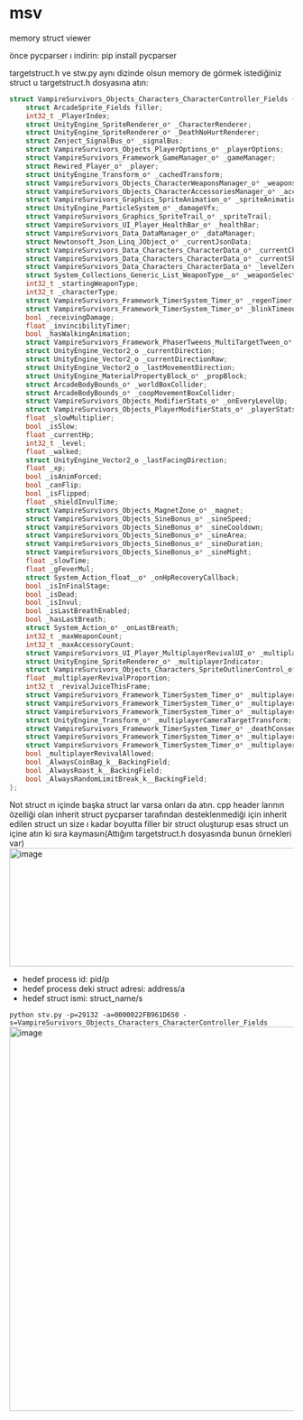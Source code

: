 # msv
memory struct viewer

önce pycparser ı indirin:
pip install pycparser

targetstruct.h ve stw.py aynı dizinde olsun
memory de görmek istediğiniz struct u targetstruct.h dosyasına atın:
```c
struct VampireSurvivors_Objects_Characters_CharacterController_Fields {
	struct ArcadeSprite_Fields filler;
	int32_t _PlayerIndex;
	struct UnityEngine_SpriteRenderer_o* _CharacterRenderer;
	struct UnityEngine_SpriteRenderer_o* _DeathNoHurtRenderer;
	struct Zenject_SignalBus_o* _signalBus;
	struct VampireSurvivors_Objects_PlayerOptions_o* _playerOptions;
	struct VampireSurvivors_Framework_GameManager_o* _gameManager;
	struct Rewired_Player_o* _player;
	struct UnityEngine_Transform_o* _cachedTransform;
	struct VampireSurvivors_Objects_CharacterWeaponsManager_o* _weaponsManager;
	struct VampireSurvivors_Objects_CharacterAccessoriesManager_o* _accessoriesManager;
	struct VampireSurvivors_Graphics_SpriteAnimation_o* _spriteAnimation;
	struct UnityEngine_ParticleSystem_o* _damageVfx;
	struct VampireSurvivors_Graphics_SpriteTrail_o* _spriteTrail;
	struct VampireSurvivors_UI_Player_HealthBar_o* _healthBar;
	struct VampireSurvivors_Data_DataManager_o* _dataManager;
	struct Newtonsoft_Json_Linq_JObject_o* _currentJsonData;
	struct VampireSurvivors_Data_Characters_CharacterData_o* _currentCharacterData;
	struct VampireSurvivors_Data_Characters_CharacterData_o* _currentSkinData;
	struct VampireSurvivors_Data_Characters_CharacterData_o* _levelZeroCharacterData;
	struct System_Collections_Generic_List_WeaponType__o* _weaponSelection;
	int32_t _startingWeaponType;
	int32_t _characterType;
	struct VampireSurvivors_Framework_TimerSystem_Timer_o* _regenTimer;
	struct VampireSurvivors_Framework_TimerSystem_Timer_o* _blinkTimeoutTimer;
	bool _receivingDamage;
	float _invincibilityTimer;
	bool _hasWalkingAnimation;
	struct VampireSurvivors_Framework_PhaserTweens_MultiTargetTween_o* _wiggleTween;
	struct UnityEngine_Vector2_o _currentDirection;
	struct UnityEngine_Vector2_o _currentDirectionRaw;
	struct UnityEngine_Vector2_o _lastMovementDirection;
	struct UnityEngine_MaterialPropertyBlock_o* _propBlock;
	struct ArcadeBodyBounds_o* _worldBoxCollider;
	struct ArcadeBodyBounds_o* _coopMovementBoxCollider;
	struct VampireSurvivors_Objects_ModifierStats_o* _onEveryLevelUp;
	struct VampireSurvivors_Objects_PlayerModifierStats_o* _playerStats;
	float _slowMultiplier;
	bool _isSlow;
	float _currentHp;
	int32_t _level;
	float _walked;
	struct UnityEngine_Vector2_o _lastFacingDirection;
	float _xp;
	bool _isAnimForced;
	bool _canFlip;
	bool _isFlipped;
	float _shieldInvulTime;
	struct VampireSurvivors_Objects_MagnetZone_o* _magnet;
	struct VampireSurvivors_Objects_SineBonus_o* _sineSpeed;
	struct VampireSurvivors_Objects_SineBonus_o* _sineCooldown;
	struct VampireSurvivors_Objects_SineBonus_o* _sineArea;
	struct VampireSurvivors_Objects_SineBonus_o* _sineDuration;
	struct VampireSurvivors_Objects_SineBonus_o* _sineMight;
	float _slowTime;
	float _gFeverMul;
	struct System_Action_float__o* _onHpRecoveryCallback;
	bool _isInFinalStage;
	bool _isDead;
	bool _isInvul;
	bool _isLastBreathEnabled;
	bool _hasLastBreath;
	struct System_Action_o* _onLastBreath;
	int32_t _maxWeaponCount;
	int32_t _maxAccessoryCount;
	struct VampireSurvivors_UI_Player_MultiplayerRevivalUI_o* _multiplayerRevivalUI;
	struct UnityEngine_SpriteRenderer_o* _multiplayerIndicator;
	struct VampireSurvivors_Objects_Characters_SpriteOutlinerControl_o* _multiplayerOutliner;
	float _multiplayerRevivalProportion;
	int32_t _revivalJuiceThisFrame;
	struct VampireSurvivors_Framework_TimerSystem_Timer_o* _multiplayerChompTimer;
	struct VampireSurvivors_Framework_TimerSystem_Timer_o* _multiplayerIndicatorTimer;
	struct VampireSurvivors_Framework_TimerSystem_Timer_o* _multiplayerDecompositionTimer;
	struct UnityEngine_Transform_o* _multiplayerCameraTargetTransform;
	struct VampireSurvivors_Framework_TimerSystem_Timer_o* _deathConsequenceTimer;
	struct VampireSurvivors_Framework_TimerSystem_Timer_o* _multiplayerReviveShake1;
	struct VampireSurvivors_Framework_TimerSystem_Timer_o* _multiplayerReviveShake2;
	bool _multiplayerRevivalAllowed;
	bool _AlwaysCoinBag_k__BackingField;
	bool _AlwaysRoast_k__BackingField;
	bool _AlwaysRandomLimitBreak_k__BackingField;
};
```
Not struct ın içinde başka struct lar varsa onları da atın. cpp header larının özelliği olan inherit struct pycparser tarafından desteklenmediği için inherit edilen struct un size ı kadar boyutta filler bir struct oluşturup esas struct un içine atın ki sıra kaymasın(Attığım targetstruct.h dosyasında bunun örnekleri var)
<img width="1124" height="210" alt="image" src="https://github.com/user-attachments/assets/9d6d1ed5-d271-487c-91b6-469ddee16a40" />

- hedef process id: pid/p
- hedef process deki struct adresi: address/a
- hedef struct ismi: struct_name/s

`python stv.py -p=29132 -a=0000022FB961D650 -s=VampireSurvivors_Objects_Characters_CharacterController_Fields`
<img width="1492" height="681" alt="image" src="https://github.com/user-attachments/assets/88236bf7-30d5-4d76-aa7d-bcf683820b31" />
